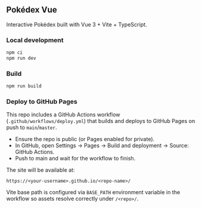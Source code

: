 ## Pokédex Vue

Interactive Pokédex built with Vue 3 + Vite + TypeScript.

### Local development

```bash
npm ci
npm run dev
```

### Build

```bash
npm run build
```

### Deploy to GitHub Pages

This repo includes a GitHub Actions workflow (`.github/workflows/deploy.yml`) that builds and deploys to GitHub Pages on push to `main`/`master`.

- Ensure the repo is public (or Pages enabled for private).
- In GitHub, open Settings → Pages → Build and deployment → Source: GitHub Actions.
- Push to main and wait for the workflow to finish.

The site will be available at:

```
https://<your-username>.github.io/<repo-name>/
```

Vite base path is configured via `BASE_PATH` environment variable in the workflow so assets resolve correctly under `/<repo>/`.
